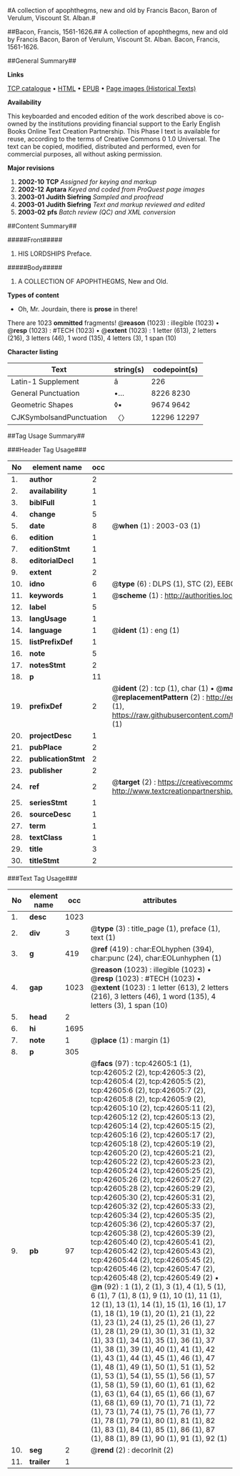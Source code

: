 #A collection of apophthegms, new and old by Francis Bacon, Baron of Verulum, Viscount St. Alban.#

##Bacon, Francis, 1561-1626.##
A collection of apophthegms, new and old by Francis Bacon, Baron of Verulum, Viscount St. Alban.
Bacon, Francis, 1561-1626.

##General Summary##

**Links**

[TCP catalogue](http://www.ota.ox.ac.uk/tcp/)  • 
[HTML](http://tei.it.ox.ac.uk/tcp/Texts-HTML/free/A28/A28082.html)  • 
[EPUB](http://tei.it.ox.ac.uk/tcp/Texts-EPUB/free/A28/A28082.epub) • 
[Page images (Historical Texts)](https://data.historicaltexts.jisc.ac.uk/view?pubId=eebo-09288068e&pageId=eebo-09288068e-42605-1)

**Availability**

This keyboarded and encoded edition of the
	       work described above is co-owned by the institutions
	       providing financial support to the Early English Books
	       Online Text Creation Partnership. This Phase I text is
	       available for reuse, according to the terms of Creative
	       Commons 0 1.0 Universal. The text can be copied,
	       modified, distributed and performed, even for
	       commercial purposes, all without asking permission.

**Major revisions**

1. __2002-10__ __TCP__ *Assigned for keying and markup*
1. __2002-12__ __Aptara__ *Keyed and coded from ProQuest page images*
1. __2003-01__ __Judith Siefring__ *Sampled and proofread*
1. __2003-01__ __Judith Siefring__ *Text and markup reviewed and edited*
1. __2003-02__ __pfs__ *Batch review (QC) and XML conversion*

##Content Summary##

#####Front#####

1. HIS
LORDSHIPS
Preface.

#####Body#####

1. A
COLLECTION
OF
APOPHTHEGMS,
New and Old.

**Types of content**

  * Oh, Mr. Jourdain, there is **prose** in there!

There are 1023 **ommitted** fragments! 
 @__reason__ (1023) : illegible (1023)  •  @__resp__ (1023) : #TECH (1023)  •  @__extent__ (1023) : 1 letter (613), 2 letters (216), 3 letters (46), 1 word (135), 4 letters (3), 1 span (10)

**Character listing**


|Text|string(s)|codepoint(s)|
|---|---|---|
|Latin-1 Supplement|â|226|
|General Punctuation|•…|8226 8230|
|Geometric Shapes|◊▪|9674 9642|
|CJKSymbolsandPunctuation|〈〉|12296 12297|

##Tag Usage Summary##

###Header Tag Usage###

|No|element name|occ|attributes|
|---|---|---|---|
|1.|__author__|2||
|2.|__availability__|1||
|3.|__biblFull__|1||
|4.|__change__|5||
|5.|__date__|8| @__when__ (1) : 2003-03 (1)|
|6.|__edition__|1||
|7.|__editionStmt__|1||
|8.|__editorialDecl__|1||
|9.|__extent__|2||
|10.|__idno__|6| @__type__ (6) : DLPS (1), STC (2), EEBO-CITATION (1), OCLC (1), VID (1)|
|11.|__keywords__|1| @__scheme__ (1) : http://authorities.loc.gov/ (1)|
|12.|__label__|5||
|13.|__langUsage__|1||
|14.|__language__|1| @__ident__ (1) : eng (1)|
|15.|__listPrefixDef__|1||
|16.|__note__|5||
|17.|__notesStmt__|2||
|18.|__p__|11||
|19.|__prefixDef__|2| @__ident__ (2) : tcp (1), char (1)  •  @__matchPattern__ (2) : ([0-9\-]+):([0-9IVX]+) (1), (.+) (1)  •  @__replacementPattern__ (2) : http://eebo.chadwyck.com/downloadtiff?vid=$1&page=$2 (1), https://raw.githubusercontent.com/textcreationpartnership/Texts/master/tcpchars.xml#$1 (1)|
|20.|__projectDesc__|1||
|21.|__pubPlace__|2||
|22.|__publicationStmt__|2||
|23.|__publisher__|2||
|24.|__ref__|2| @__target__ (2) : https://creativecommons.org/publicdomain/zero/1.0/ (1), http://www.textcreationpartnership.org/docs/. (1)|
|25.|__seriesStmt__|1||
|26.|__sourceDesc__|1||
|27.|__term__|1||
|28.|__textClass__|1||
|29.|__title__|3||
|30.|__titleStmt__|2||


###Text Tag Usage###

|No|element name|occ|attributes|
|---|---|---|---|
|1.|__desc__|1023||
|2.|__div__|3| @__type__ (3) : title_page (1), preface (1), text (1)|
|3.|__g__|419| @__ref__ (419) : char:EOLhyphen (394), char:punc (24), char:EOLunhyphen (1)|
|4.|__gap__|1023| @__reason__ (1023) : illegible (1023)  •  @__resp__ (1023) : #TECH (1023)  •  @__extent__ (1023) : 1 letter (613), 2 letters (216), 3 letters (46), 1 word (135), 4 letters (3), 1 span (10)|
|5.|__head__|2||
|6.|__hi__|1695||
|7.|__note__|1| @__place__ (1) : margin (1)|
|8.|__p__|305||
|9.|__pb__|97| @__facs__ (97) : tcp:42605:1 (1), tcp:42605:2 (2), tcp:42605:3 (2), tcp:42605:4 (2), tcp:42605:5 (2), tcp:42605:6 (2), tcp:42605:7 (2), tcp:42605:8 (2), tcp:42605:9 (2), tcp:42605:10 (2), tcp:42605:11 (2), tcp:42605:12 (2), tcp:42605:13 (2), tcp:42605:14 (2), tcp:42605:15 (2), tcp:42605:16 (2), tcp:42605:17 (2), tcp:42605:18 (2), tcp:42605:19 (2), tcp:42605:20 (2), tcp:42605:21 (2), tcp:42605:22 (2), tcp:42605:23 (2), tcp:42605:24 (2), tcp:42605:25 (2), tcp:42605:26 (2), tcp:42605:27 (2), tcp:42605:28 (2), tcp:42605:29 (2), tcp:42605:30 (2), tcp:42605:31 (2), tcp:42605:32 (2), tcp:42605:33 (2), tcp:42605:34 (2), tcp:42605:35 (2), tcp:42605:36 (2), tcp:42605:37 (2), tcp:42605:38 (2), tcp:42605:39 (2), tcp:42605:40 (2), tcp:42605:41 (2), tcp:42605:42 (2), tcp:42605:43 (2), tcp:42605:44 (2), tcp:42605:45 (2), tcp:42605:46 (2), tcp:42605:47 (2), tcp:42605:48 (2), tcp:42605:49 (2)  •  @__n__ (92) : 1 (1), 2 (1), 3 (1), 4 (1), 5 (1), 6 (1), 7 (1), 8 (1), 9 (1), 10 (1), 11 (1), 12 (1), 13 (1), 14 (1), 15 (1), 16 (1), 17 (1), 18 (1), 19 (1), 20 (1), 21 (1), 22 (1), 23 (1), 24 (1), 25 (1), 26 (1), 27 (1), 28 (1), 29 (1), 30 (1), 31 (1), 32 (1), 33 (1), 34 (1), 35 (1), 36 (1), 37 (1), 38 (1), 39 (1), 40 (1), 41 (1), 42 (1), 43 (1), 44 (1), 45 (1), 46 (1), 47 (1), 48 (1), 49 (1), 50 (1), 51 (1), 52 (1), 53 (1), 54 (1), 55 (1), 56 (1), 57 (1), 58 (1), 59 (1), 60 (1), 61 (1), 62 (1), 63 (1), 64 (1), 65 (1), 66 (1), 67 (1), 68 (1), 69 (1), 70 (1), 71 (1), 72 (1), 73 (1), 74 (1), 75 (1), 76 (1), 77 (1), 78 (1), 79 (1), 80 (1), 81 (1), 82 (1), 83 (1), 84 (1), 85 (1), 86 (1), 87 (1), 88 (1), 89 (1), 90 (1), 91 (1), 92 (1)|
|10.|__seg__|2| @__rend__ (2) : decorInit (2)|
|11.|__trailer__|1||
